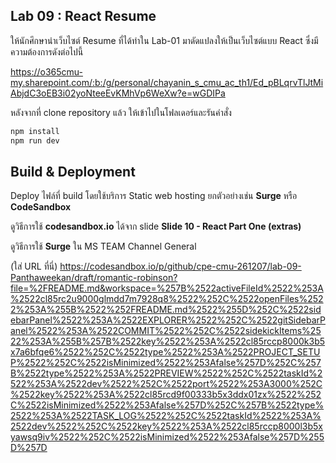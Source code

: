 ## Lab 09 : React Resume

ให้นักศึกษานำเว็บไซต์ Resume ที่ได้ทำใน Lab-01 มาดัดแปลงให้เป็นเว็บไซต์แบบ React ซึ่งมีความต้องการดังต่อไปนี้

https://o365cmu-my.sharepoint.com/:b:/g/personal/chayanin_s_cmu_ac_th1/Ed_pBLqrvTlJtMiAbjdC3oEB3i02yoNteeEvKMhVp6WeXw?e=wGDIPa

หลังจากที่ clone repository แล้ว ให้เข้าไปในโฟลเดอร์และรันคำสั่ง

```bash
npm install
npm run dev
```

## Build & Deployment

Deploy ไฟล์ที่ build โดยใช้บริการ Static web hosting ยกตัวอย่างเช่น **Surge** หรือ **CodeSandbox**

ดูวิธีการใช้ **codesandbox.io** ได้จาก slide **Slide 10 - React Part One (extras)**

ดูวิธีการใช้ **Surge** ใน MS TEAM Channel General

(ใส่ URL ที่นี่)
https://codesandbox.io/p/github/cpe-cmu-261207/lab-09-Panthaweekan/draft/romantic-robinson?file=%2FREADME.md&workspace=%257B%2522activeFileId%2522%253A%2522cl85rc2u9000glmdd7m7928q8%2522%252C%2522openFiles%2522%253A%255B%2522%252FREADME.md%2522%255D%252C%2522sidebarPanel%2522%253A%2522EXPLORER%2522%252C%2522gitSidebarPanel%2522%253A%2522COMMIT%2522%252C%2522sidekickItems%2522%253A%255B%257B%2522key%2522%253A%2522cl85rccp8000k3b5x7a6bfqe6%2522%252C%2522type%2522%253A%2522PROJECT_SETUP%2522%252C%2522isMinimized%2522%253Afalse%257D%252C%257B%2522type%2522%253A%2522PREVIEW%2522%252C%2522taskId%2522%253A%2522dev%2522%252C%2522port%2522%253A3000%252C%2522key%2522%253A%2522cl85rcd9f00333b5x3ddx01zx%2522%252C%2522isMinimized%2522%253Afalse%257D%252C%257B%2522type%2522%253A%2522TASK_LOG%2522%252C%2522taskId%2522%253A%2522dev%2522%252C%2522key%2522%253A%2522cl85rccp8000l3b5xyawsq9iv%2522%252C%2522isMinimized%2522%253Afalse%257D%255D%257D
